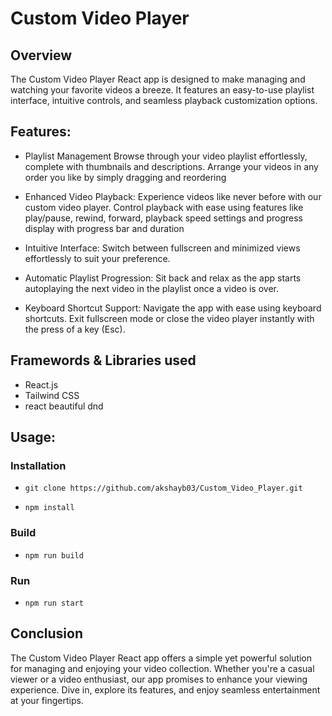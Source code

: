 # Custom Video Player

## Overview
The Custom Video Player React app is designed to make managing and watching your favorite videos a breeze. It features an easy-to-use playlist interface, intuitive controls, and seamless playback customization options.


## Features:

- Playlist Management
Browse through your video playlist effortlessly, complete with thumbnails and descriptions. Arrange your videos in any order you like by simply dragging and reordering

- Enhanced Video Playback:
Experience videos like never before with our custom video player. Control playback with ease using features like play/pause, rewind, forward, playback speed settings and progress display with progress bar and duration

- Intuitive Interface:
Switch between fullscreen and minimized views effortlessly to suit your preference.

- Automatic Playlist Progression:
Sit back and relax as the app starts autoplaying the next video in the playlist once a video is over.

- Keyboard Shortcut Support:
Navigate the app with ease using keyboard shortcuts. Exit fullscreen mode or close the video player instantly with the press of a key (Esc).


## Framewords & Libraries used

- React.js
- Tailwind CSS
- react beautiful dnd


## Usage:

### Installation

- `git clone https://github.com/akshayb03/Custom_Video_Player.git`

- `npm install`

### Build

- `npm run build`
  
### Run

- `npm run start`


## Conclusion

The Custom Video Player React app offers a simple yet powerful solution for managing and enjoying your video collection. Whether you're a casual viewer or a video enthusiast, our app promises to enhance your viewing experience. Dive in, explore its features, and enjoy seamless entertainment at your fingertips.
